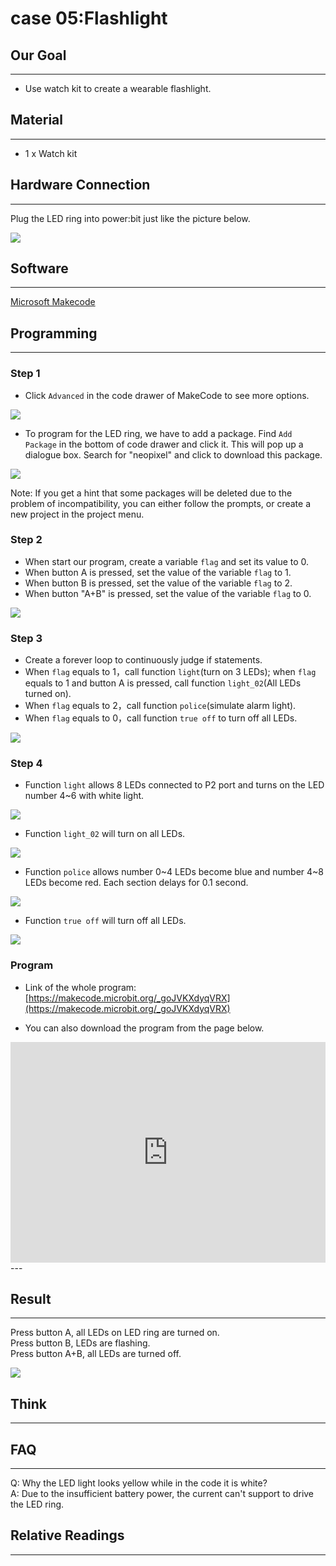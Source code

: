 # case 05:Flashlight

## Our Goal  
---  
- Use watch kit to create a wearable flashlight.  


## Material   
---  
- 1 x Watch kit


## Hardware Connection  
---  
Plug the LED ring into power:bit just like the picture below.  

![](./images/xLUYTkT.jpg)  


## Software  
---  
[Microsoft Makecode](https://makecode.microbit.org/#)  


## Programming  
---  
### Step 1
- Click `Advanced` in the code drawer of MakeCode to see more options.   

![](./images/LjMR5IU.png)  

- To program for the LED ring, we have to add a package. Find `Add Package` in the bottom of code drawer and click it. This will pop up a dialogue box. Search for "neopixel" and click to download this package. 

![](./images/0u6UbMV.png)  

Note: If you get a hint that some packages will be deleted due to the problem of incompatibility, you can either follow the prompts, or create a new project in the project menu.

### Step 2  

- When start our program, create a variable `flag` and set its value to 0.  
- When button A is pressed, set the value of the variable `flag` to 1.   
- When button B is pressed, set the value of the variable `flag` to 2.   
- When button "A+B" is pressed, set the value of the variable `flag` to 0.   

![](./images/n6EOHiO.png)  

### Step 3  

- Create a forever loop to continuously judge if statements.   
- When `flag` equals to 1，call function `light`(turn on 3 LEDs); when `flag` equals to 1 and button A is pressed, call function `light_02`(All LEDs turned on).
- When `flag` equals to 2，call function `police`(simulate alarm light).  
- When `flag` equals to 0，call function `true off` to turn off all LEDs.  

![](./images/shL403s.png)  


### Step 4  

- Function `light` allows 8 LEDs connected to P2 port and turns on the LED number 4~6 with white light.  

![](./images/fUgwYDa.png)  

- Function `light_02` will turn on all LEDs.   

![](./images/v0v7crG.png)  

- Function `police` allows number 0~4 LEDs become blue and number 4~8 LEDs become red. Each section delays for 0.1 second.   

![](./images/8Wujurq.png)  

- Function `true off` will turn off all LEDs.  

![](./images/MTjecwh.png)  


### Program  
- Link of the whole program: [https://makecode.microbit.org/_goJVKXdyqVRX](https://makecode.microbit.org/_goJVKXdyqVRX)  

- You can also download the program from the page below.  

<div style="position:relative;height:0;padding-bottom:70%;overflow:hidden;"><iframe style="position:absolute;top:0;left:0;width:100%;height:100%;" src="https://makecode.microbit.org/#pub:_goJVKXdyqVRX" frameborder="0" sandbox="allow-popups allow-forms allow-scripts allow-same-origin"></iframe></div>  
---


## Result  
---
Press button A, all LEDs on LED ring are turned on.   
Press button B, LEDs are flashing.   
Press button A+B, all LEDs are turned off.   

![](./images/Uiksjgk.gif)  


## Think  
---  


## FAQ  
---
Q: Why the LED light looks yellow while in the code it is white?  
A: Due to the insufficient battery power, the current can't support to drive the LED ring.  


## Relative Readings  
---
